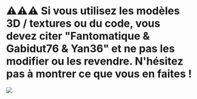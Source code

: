 # ⚠️⚠️⚠️ Si vous utilisez les modèles 3D / textures ou du code, vous devez citer "Fantomatique & Gabidut76 & Yan36" et ne pas les modifier ou les revendre. N'hésitez pas à montrer ce que vous en faites !

![](https://licensebuttons.net/l/by-nc-nd/3.0/88x31.png)
